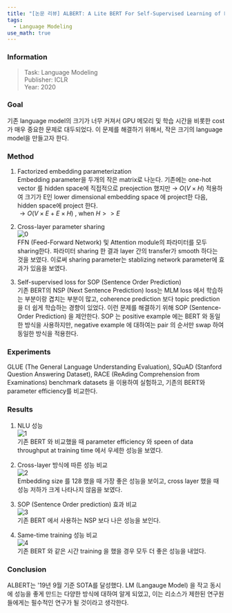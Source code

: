 ```yaml
---
title: "[논문 리뷰] ALBERT: A Lite BERT For Self-Supervised Learning of Language Representations"
tags:
  - Language Modeling
use_math: true
---
```


### Information
> Task: Language Modeling \
> Publisher: ICLR \
> Year: 2020

### Goal
기존 language model의 크기가 너무 커져서 GPU 메모리 및 학습 시간을 비롯한 cost가 매우 중요한 문제로 대두되었다. 이 문제를 해결하기 위해서, 작은 크기의 language model을 만들고자 한다.

### Method
1. Factorized embedding parameterization\
Embedding parameter을 두개의 작은 matrix로 나눈다. 기존에는 one-hot vector 를 hidden space에 직접적으로 preojection 했지만 → $O(V \times H)$ 적용하여 크기가 E인 lower dimensional embedding space 에 project한 다음, hidden space에 project 한다.\
$\rightarrow O(V\times E + E\times H)$ , when $H>>E$

2. Cross-layer parameter sharing\
![0](https://squiduu.github.io/assets/images/review/albert/0.png)\
FFN (Feed-Forward Network) 및 Attention module의 파라미터를 모두 sharing한다. 파라미터 sharing 한 결과 layer 간의 transfer가 smooth 하다는 것을 보였다. 이로써 sharing parameter는 stablizing network parameter에 효과가 있음을 보였다.

3. Self-supervised loss for SOP (Sentence Order Prediction)\
기존 BERT의 NSP (Next Sentence Prediction) loss는 MLM loss 에서 학습하는 부분이랑 겹치는 부분이 많고, coherence prediction 보다 topic prediction 을 더 쉽게 학습하는 경향이 있었다. 이런 문제를 해결하기 위해 SOP (Sentence-Order Prediction) 을 제안한다. SOP 는 positive example 에는 BERT 와 동일한 방식을 사용하지만, negative example 에 대하여는 pair 의 순서만 swap 하여 동일한 방식을 적용한다.

### Experiments
GLUE (The General Language Understanding Evaluation), SQuAD (Stanford Question Answering Dataset), RACE (ReAding Comprehension from Examinations) benchmark datasets 을 이용하여 실험하고, 기존의 BERT와 parameter efficiency를 비교한다.

### Results
1. NLU 성능\
![1](https://squiduu.github.io/assets/images/review/albert/1.png)\
기존 BERT 와 비교했을 때 parameter efficiency 와 speen of data throughput at training time 에서 우세한 성능을 보였다.

2. Cross-layer 방식에 따른 성능 비교\
![2](https://squiduu.github.io/assets/images/review/albert/2.png)\
Embedding size 를 128 했을 때 가장 좋은 성능을 보이고, cross layer 했을 때 성능 저하가 크게 나타나지 않음을 보였다.

3. SOP (Sentence Order prediction) 효과 비교\
![3](https://squiduu.github.io/assets/images/review/albert/3.png)\
기존 BERT 에서 사용하는 NSP 보다 나은 성능을 보인다.

4. Same-time training 성능 비교\
![4](https://squiduu.github.io/assets/images/review/albert/4.png)\
기존 BERT 와 같은 시간 training 을 했을 경우 모두 더 좋은 성능을 내었다.

### Conclusion
ALBERT는 '19년 9월 기준 SOTA를 달성했다. LM (Langauge Model) 을 작고 동시에 성능을 좋게 만드는 다양한 방식에 대하여 알게 되었고, 이는 리소스가 제한된 연구원들에게는 필수적인 연구가 될 것이라고 생각한다.